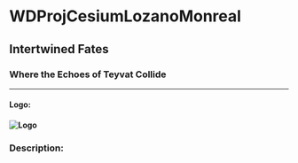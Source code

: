 # WDProjCesiumLozanoMonreal
## Intertwined Fates
### Where the Echoes of Teyvat Collide
******
#### Logo: 
#### ![Logo](https://github.com/MonrealKiko/WDProjCesiumLozanoMonreal/blob/main/assets/logo.png)
### Description: